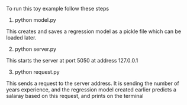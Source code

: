 To run this toy example follow these steps

1. python model.py

This creates and saves a regression model as a pickle file which can be loaded later.

2. python server.py

This starts the server at port 5050 at address 127.0.0.1

3. python request.py

This sends a request to the server address. It is sending the number of years experience, and the regression model created earlier predicts a salaray based on this request, and prints on the terminal
